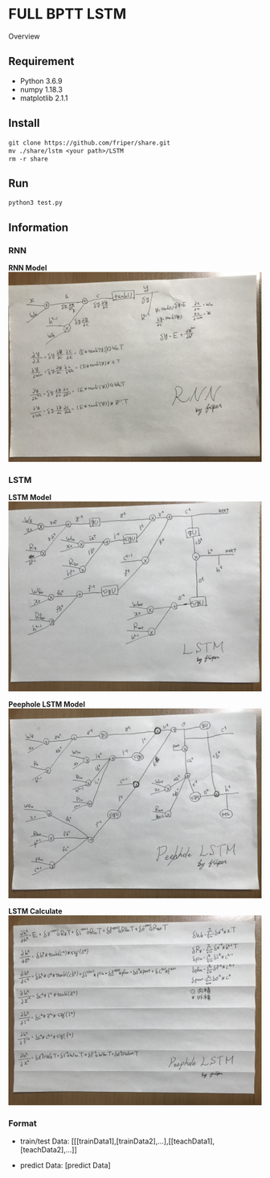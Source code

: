 ﻿FULL BPTT LSTM
===

Overview

## Requirement

- Python 3.6.9
- numpy 1.18.3
- matplotlib 2.1.1

## Install
```
git clone https://github.com/friper/share.git
mv ./share/lstm <your path>/LSTM
rm -r share
```

## Run
```
python3 test.py
```

## Information

### RNN

**RNN Model**
![RNN Model](./images/RNN.jpg)

### LSTM

**LSTM Model**
![LSTM Model](./images/LSTM.jpg)

**Peephole LSTM Model**
![Peephole LSTM Model](./images/PeepholeLSTM.jpg) 

**LSTM Calculate**
![LSTM Calculate](./images/PeepholeLSTMcal.jpg)

### Format

* train/test Data: [[[trainData1],[trainData2],...],[[teachData1],[teachData2],...]]

* predict Data: [predict Data]
